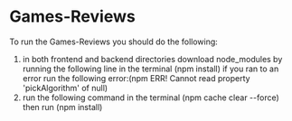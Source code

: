 # Games-Reviews
To run the Games-Reviews you should do the following:
1) in both frontend and backend directories download node_modules by running the following line in the terminal (npm install) if you ran to an error run the following error:(npm ERR! Cannot read property 'pickAlgorithm' of null)
2) run the following command in the terminal (npm cache clear --force) then run (npm install)
